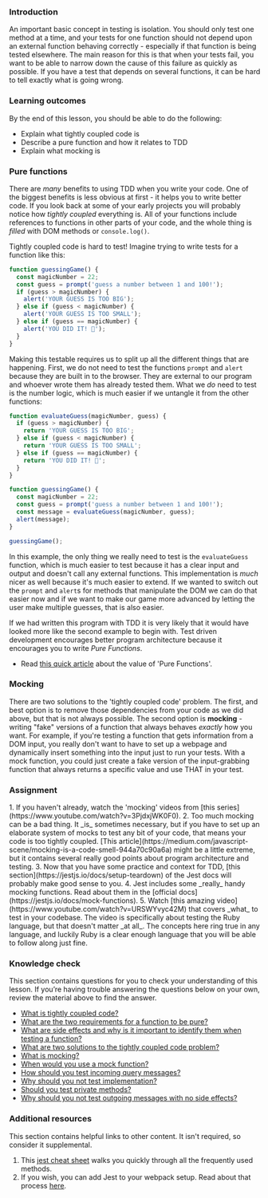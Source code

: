 ### Introduction
An important basic concept in testing is isolation.  You should only test one method at a time, and your tests for one function should not depend upon an external function behaving correctly - especially if that function is being tested elsewhere.  The main reason for this is that when your tests fail, you want to be able to narrow down the cause of this failure as quickly as possible.  If you have a test that depends on several functions, it can be hard to tell exactly what is going wrong.

### Learning outcomes
By the end of this lesson, you should be able to do the following:

- Explain what tightly coupled code is
- Describe a pure function and how it relates to TDD
- Explain what mocking is
  
### Pure functions

There are _many_ benefits to using TDD when you write your code. One of the biggest benefits is less obvious at first - it helps you to write better code.  If you look back at some of your early projects you will probably notice how _tightly coupled_ everything is.  <span id='tightly-coupled-code'>All of your functions include references to functions in other parts of your code, and the whole thing is _filled_ with DOM methods or `console.log()`</span>.  

Tightly coupled code is hard to test! Imagine trying to write tests for a function like this:

~~~javascript
function guessingGame() {
  const magicNumber = 22;
  const guess = prompt('guess a number between 1 and 100!');
  if (guess > magicNumber) {
    alert('YOUR GUESS IS TOO BIG');
  } else if (guess < magicNumber) {
    alert('YOUR GUESS IS TOO SMALL');
  } else if (guess == magicNumber) {
    alert('YOU DID IT! 🎉');
  }
}
~~~

Making this testable requires us to split up all the different things that are happening.  First, we do not need to test the functions `prompt` and `alert` because they are built in to the browser.  They are external to our program and whoever wrote them has already tested them.  What we _do_ need to test is the number logic, which is much easier if we untangle it from the other functions:

~~~javascript
function evaluateGuess(magicNumber, guess) {
  if (guess > magicNumber) {
    return 'YOUR GUESS IS TOO BIG';
  } else if (guess < magicNumber) {
    return 'YOUR GUESS IS TOO SMALL';
  } else if (guess == magicNumber) {
    return 'YOU DID IT! 🎉';
  }
}

function guessingGame() {
  const magicNumber = 22;
  const guess = prompt('guess a number between 1 and 100!');
  const message = evaluateGuess(magicNumber, guess);
  alert(message);
}

guessingGame();
~~~

In this example, the only thing we really need to test is the `evaluateGuess` function, which is much easier to test because it has a clear input and output and doesn't call any external functions. This implementation is _much_ nicer as well because it's much easier to extend.  If we wanted to switch out the `prompt` and `alert`s for methods that manipulate the DOM we can do that easier now and if we want to make our game more advanced by letting the user make multiple guesses, that is also easier.

If we had written this program with TDD it is very likely that it would have looked more like the second example to begin with.  Test driven development encourages better program architecture because it encourages you to write _Pure Functions_.

- Read [this quick article](https://medium.com/@jamesjefferyuk/javascript-what-are-pure-functions-4d4d5392d49c) about the value of 'Pure Functions'.

### Mocking

<span id='two-solutions'>There are two solutions to the 'tightly coupled code' problem.  The first, and best option is to remove those dependencies from your code as we did above, but that is not always possible.  The second option is __mocking__ - writing "fake" versions of a function that always behaves _exactly_ how you want</span>.  <span id='mock-function-example'>For example, if you're testing a function that gets information from a DOM input, you really don't want to have to set up a webpage and dynamically insert something into the input just to run your tests.  With a mock function, you could just create a fake version of the input-grabbing function that always returns a specific value and use THAT in your test</span>.

### Assignment 

<div class="lesson-content__panel" markdown="1">
1. If you haven't already, watch the 'mocking' videos from [this series](https://www.youtube.com/watch?v=3PjdxjWK0F0).
2. Too much mocking can be a bad thing.  It _is_ sometimes necessary, but if you have to set up an elaborate system of mocks to test any bit of your code, that means your code is too tightly coupled.  [This article](https://medium.com/javascript-scene/mocking-is-a-code-smell-944a70c90a6a) might be a little extreme, but it contains several really good points about program architecture and testing.
3. Now that you have some practice and context for TDD, [this section](https://jestjs.io/docs/setup-teardown) of the Jest docs will probably make good sense to you.
4. Jest includes some _really_ handy mocking functions.  Read about them in the [official docs](https://jestjs.io/docs/mock-functions).
5. Watch [this amazing video](https://www.youtube.com/watch?v=URSWYvyc42M) that covers _what_ to test in your codebase.  The video is specifically about testing the Ruby language, but that doesn't matter _at all_.  The concepts here ring true in any language, and luckily Ruby is a clear enough language that you will be able to follow along just fine.
</div>

### Knowledge check 
This section contains questions for you to check your understanding of this lesson. If you’re having trouble answering the questions below on your own, review the material above to find the answer.

- [What is tightly coupled code?](#tightly-coupled-code)
- [What are the two requirements for a function to be pure?](https://medium.com/@jamesjefferyuk/javascript-what-are-pure-functions-4d4d5392d49c)
- [What are side effects and why is it important to identify them when testing a function?](https://medium.com/@jamesjefferyuk/javascript-what-are-pure-functions-4d4d5392d49c)
- [What are two solutions to the tightly coupled code problem?](#two-solutions)
- [What is mocking?](#two-solutions)
- [When would you use a mock function?](#mock-function-example)
- [How should you test incoming query messages?](https://youtu.be/URSWYvyc42M?t=699)
- [Why should you not test implementation?](https://youtu.be/URSWYvyc42M?t=792)
- [Should you test private methods?](https://youtu.be/URSWYvyc42M?t=1102)
- [Why should you not test outgoing messages with no side effects?](https://youtu.be/URSWYvyc42M?t=1370)

### Additional resources

This section contains helpful links to other content. It isn't required, so consider it supplemental.

1. This [jest cheat sheet](https://github.com/sapegin/jest-cheat-sheet) walks you quickly through all the frequently used methods.
2. If you wish, you can add Jest to your webpack setup.  Read about that process [here](https://jestjs.io/docs/webpack).
